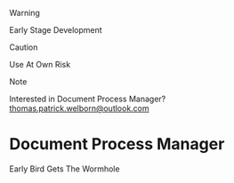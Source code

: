 > [!WARNING]  
> Early Stage Development  

> [!CAUTION]  
> Use At Own Risk  

> [!NOTE]  
> Interested in Document Process Manager? 
> thomas.patrick.welborn@outlook.com

# Document Process Manager
Early Bird Gets The Wormhole